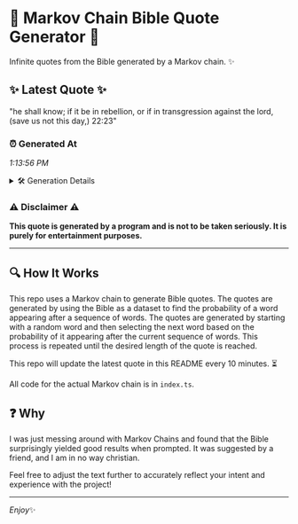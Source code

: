 # 📖 Markov Chain Bible Quote Generator 📖

Infinite quotes from the Bible generated by a Markov chain. ✨

## ✨ Latest Quote ✨
"he shall know; if it be in rebellion, or if in transgression against the lord, (save us not this day,) 22:23"

### ⏰ Generated At
*1:13:56 PM*

<details>
    <summary>🛠️ Generation Details</summary>
    <p>
        <strong>🌱 Seed:</strong> he<br>
        <strong>🔄 Iterations:</strong> 20<br>
        <strong>📜 Context History:</strong><br>[ he ]: shall<br>[ he, shall ]: know;<br>[ he, shall, know; ]: if<br>[ he, shall, know;, if ]: it<br>[ he, shall, know;, if, it ]: be<br>[ he, shall, know;, if, it, be ]: in<br>[ shall, know;, if, it, be, in ]: rebellion,<br>[ know;, if, it, be, in, rebellion, ]: or<br>[ if, it, be, in, rebellion,, or ]: if<br>[ it, be, in, rebellion,, or, if ]: in<br>[ be, in, rebellion,, or, if, in ]: transgression<br>[ in, rebellion,, or, if, in, transgression ]: against<br>[ rebellion,, or, if, in, transgression, against ]: the<br>[ or, if, in, transgression, against, the ]: lord,<br>[ if, in, transgression, against, the, lord, ]: (save<br>[ in, transgression, against, the, lord,, (save ]: us<br>[ transgression, against, the, lord,, (save, us ]: not<br>[ against, the, lord,, (save, us, not ]: this<br>[ the, lord,, (save, us, not, this ]: day,)<br>[ lord,, (save, us, not, this, day,) ]: 22:23<br>
    </p>
</details>

### ⚠️ Disclaimer ⚠️
**This quote is generated by a program and is not to be taken seriously. It is purely for entertainment purposes.**

---

## 🔍 How It Works

This repo uses a Markov chain to generate Bible quotes. The quotes are generated by using the Bible as a dataset to find the probability of a word appearing after a sequence of words. The quotes are generated by starting with a random word and then selecting the next word based on the probability of it appearing after the current sequence of words. This process is repeated until the desired length of the quote is reached.

This repo will update the latest quote in this README every 10 minutes. ⏳

All code for the actual Markov chain is in `index.ts`.

## ❓ Why

I was just messing around with Markov Chains and found that the Bible surprisingly yielded good results when prompted. 
It was suggested by a friend, and I am in no way christian.

Feel free to adjust the text further to accurately reflect your intent and experience with the project!

---

*Enjoy*✨
